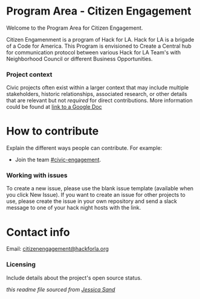 # Program Area - Citizen Engagement

Welcome to the Program Area for Citizen Engagement. 

Citizen Engamenment is a program of Hack for LA. Hack for LA is a brigade of a Code for America. This Program is envisioned to Create a Central hub for communication protocol between various Hack for LA Team's with Neighborhood Council or different Business Opportunities.

### Project context

Civic projects often exist within a larger context that may include multiple stakeholders, historic relationships, associated research, or other details that are relevant but not *required* for direct contributions. More information could be found at [link to a Google Doc](https://drive.google.com/drive/folders/1iZjqmUPNCy0t54STBjX7Rc2s9nwzmt8Q)


# How to contribute

Explain the different ways people can contribute. For example:

- Join the team [#civic-engagement](https://app.slack.com/client/T04502KQX/C01TN93NKC7).

### Working with issues

To create a new issue, please use the blank issue template (available when you click New Issue).  If you want to create an issue for other projects to use, please create the issue in your own repository and send a slack message to one of your hack night hosts with the link.


# Contact info

Email: citizenengagement@hackforla.org


### Licensing

Include details about the project's open source status.

*this readme file sourced from [Jessica Sand](http://jessicasand.com/other-stuff/just-enough-docs/)*
